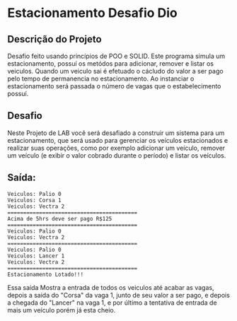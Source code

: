 # Estacionamento Desafio Dio
## Descrição do Projeto
Desafio feito usando princípios de POO e SOLID.
Este programa simula um estacionamento, possuí os metódos para adicionar, remover e listar os veiculos.
Quando um veiculo sai é efetuado o cácludo do valor a ser pago pelo tempo de permanencia no estacionamento.
Ao instanciar o estacionamento será passada o número de vagas que o estabelecimento possuí.

## Desafio
Neste Projeto de LAB você será desafiado a construir um sistema para um estacionamento, 
que será usado para gerenciar os veículos estacionados e realizar suas operações, 
como por exemplo adicionar um veículo, 
remover um veículo (e exibir o valor cobrado durante o período) e listar os veículos.

## Saída:

```
Veiculos: Palio 0
Veiculos: Corsa 1
Veiculos: Vectra 2
=========================================
Acima de 5hrs deve ser pago R$125
=========================================
Veiculos: Palio 0
Veiculos: Vectra 2
=========================================
Veiculos: Palio 0
Veiculos: Lancer 1
Veiculos: Vectra 2
=========================================
Estacionamento Lotado!!!
```
Essa saída Mostra a entrada de todos os veiculos até acabar as vagas, depois a saida do "Corsa" da vaga 1, junto de seu valor a ser pago, e depois a chegada do "Lancer" na vaga 1, e por último a tentativa de entrada de mais um veículo porém já esta cheio.
